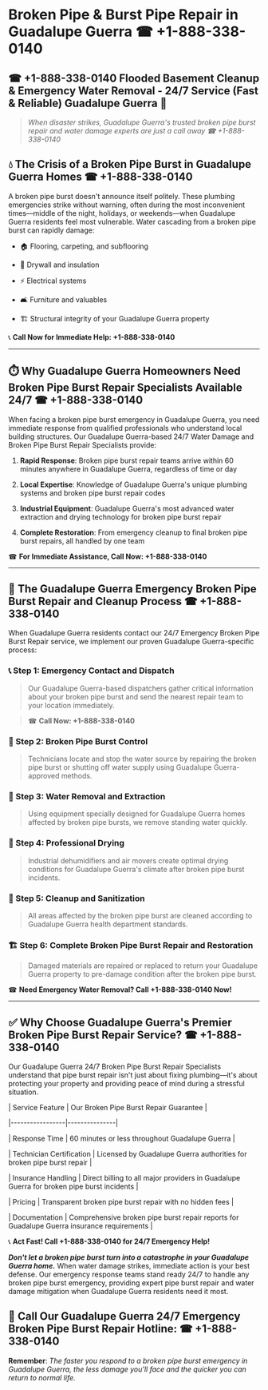 # Broken Pipe & Burst Pipe Repair in Guadalupe Guerra ☎ +1-888-338-0140  
## ☎ +1-888-338-0140 Flooded Basement Cleanup & Emergency Water Removal - 24/7 Service (Fast & Reliable) Guadalupe Guerra 🚨  

> *When disaster strikes, Guadalupe Guerra's trusted broken pipe burst repair and water damage experts are just a call away ☎ +1-888-338-0140*  

## 💧 The Crisis of a Broken Pipe Burst in Guadalupe Guerra Homes ☎ +1-888-338-0140  

A broken pipe burst doesn't announce itself politely. These plumbing emergencies strike without warning, often during the most inconvenient times—middle of the night, holidays, or weekends—when Guadalupe Guerra residents feel most vulnerable. Water cascading from a broken pipe burst can rapidly damage:  

* 🏠 Flooring, carpeting, and subflooring  
* 🧱 Drywall and insulation  
* ⚡ Electrical systems  
* 🛋️ Furniture and valuables  
* 🏗️ Structural integrity of your Guadalupe Guerra property  

📞 **Call Now for Immediate Help: +1-888-338-0140**  

---  

## ⏱️ Why Guadalupe Guerra Homeowners Need Broken Pipe Burst Repair Specialists Available 24/7 ☎ +1-888-338-0140  

When facing a broken pipe burst emergency in Guadalupe Guerra, you need immediate response from qualified professionals who understand local building structures. Our Guadalupe Guerra-based 24/7 Water Damage and Broken Pipe Burst Repair Specialists provide:  

1. **Rapid Response**: Broken pipe burst repair teams arrive within 60 minutes anywhere in Guadalupe Guerra, regardless of time or day  
2. **Local Expertise**: Knowledge of Guadalupe Guerra's unique plumbing systems and broken pipe burst repair codes  
3. **Industrial Equipment**: Guadalupe Guerra's most advanced water extraction and drying technology for broken pipe burst repair  
4. **Complete Restoration**: From emergency cleanup to final broken pipe burst repairs, all handled by one team  

☎ **For Immediate Assistance, Call Now: +1-888-338-0140**  

---  

## 🔧 The Guadalupe Guerra Emergency Broken Pipe Burst Repair and Cleanup Process ☎ +1-888-338-0140  

When Guadalupe Guerra residents contact our 24/7 Emergency Broken Pipe Burst Repair service, we implement our proven Guadalupe Guerra-specific process:  

### 📞 Step 1: Emergency Contact and Dispatch  
> Our Guadalupe Guerra-based dispatchers gather critical information about your broken pipe burst and send the nearest repair team to your location immediately.  
> ☎ **Call Now: +1-888-338-0140**  

### 🚿 Step 2: Broken Pipe Burst Control  
> Technicians locate and stop the water source by repairing the broken pipe burst or shutting off water supply using Guadalupe Guerra-approved methods.  

### 🌊 Step 3: Water Removal and Extraction  
> Using equipment specially designed for Guadalupe Guerra homes affected by broken pipe bursts, we remove standing water quickly.  

### 💨 Step 4: Professional Drying  
> Industrial dehumidifiers and air movers create optimal drying conditions for Guadalupe Guerra's climate after broken pipe burst incidents.  

### 🧼 Step 5: Cleanup and Sanitization  
> All areas affected by the broken pipe burst are cleaned according to Guadalupe Guerra health department standards.  

### 🏗️ Step 6: Complete Broken Pipe Burst Repair and Restoration  
> Damaged materials are repaired or replaced to return your Guadalupe Guerra property to pre-damage condition after the broken pipe burst.  

☎ **Need Emergency Water Removal? Call +1-888-338-0140 Now!**  

---  

## ✅ Why Choose Guadalupe Guerra's Premier Broken Pipe Burst Repair Service? ☎ +1-888-338-0140  

Our Guadalupe Guerra 24/7 Broken Pipe Burst Repair Specialists understand that pipe burst repair isn't just about fixing plumbing—it's about protecting your property and providing peace of mind during a stressful situation.  

| Service Feature | Our Broken Pipe Burst Repair Guarantee |  
|-----------------|---------------|  
| Response Time | 60 minutes or less throughout Guadalupe Guerra |  
| Technician Certification | Licensed by Guadalupe Guerra authorities for broken pipe burst repair |  
| Insurance Handling | Direct billing to all major providers in Guadalupe Guerra for broken pipe burst incidents |  
| Pricing | Transparent broken pipe burst repair with no hidden fees |  
| Documentation | Comprehensive broken pipe burst repair reports for Guadalupe Guerra insurance requirements |  

📞 **Act Fast! Call +1-888-338-0140 for 24/7 Emergency Help!**  

***Don't let a broken pipe burst turn into a catastrophe in your Guadalupe Guerra home.*** When water damage strikes, immediate action is your best defense. Our emergency response teams stand ready 24/7 to handle any broken pipe burst emergency, providing expert pipe burst repair and water damage mitigation when Guadalupe Guerra residents need it most.  

## 📱 Call Our Guadalupe Guerra 24/7 Emergency Broken Pipe Burst Repair Hotline: ☎ +1-888-338-0140  

**Remember**: *The faster you respond to a broken pipe burst emergency in Guadalupe Guerra, the less damage you'll face and the quicker you can return to normal life.*